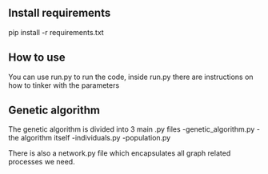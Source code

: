 ## Install requirements

pip install -r requirements.txt

## How to use

You can use run.py to run the code, inside run.py there are instructions on how to tinker with the parameters

## Genetic algorithm

The genetic algorithm is divided into 3 main .py files
    -genetic_algorithm.py - the algorithm itself
    -individuals.py
    -population.py

There is also a network.py file which encapsulates all graph related processes we need.